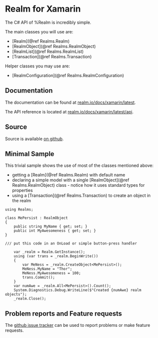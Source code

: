 Realm for Xamarin
=================

The C# API of %Realm is incredibly simple.

The main classes you will use are:

- [Realm](@ref Realms.Realm)
- [RealmObject](@ref Realms.RealmObject)
- [RealmList](@ref Realms.RealmList)
- [Transaction](@ref Realms.Transaction)

Helper classes you may use are:

- [RealmConfiguration](@ref Realms.RealmConfiguration)


Documentation
-------------
The documentation can be found at [realm.io/docs/xamarin/latest](https://realm.io/docs/xamarin/latest/).

The API reference is located at [realm.io/docs/xamarin/latest/api](https://realm.io/docs/xamarin/latest/api/).


Source
------
Source is available [on github](https://github.com/realm/realm-dotnet).


Minimal Sample
--------------

This trivial sample shows the use of most of the classes mentioned above:

- getting a [Realm](@ref Realms.Realm) with default name
- declaring a simple model with a single [RealmObject](@ref Realms.RealmObject) class - notice how it uses standard types for properties
- using a [Transaction](@ref Realms.Transaction) to create an object in the realm

```
using Realms;

class MePersist : RealmObject
{
    public string MyName { get; set; }
    public int MyAwesomeness { get; set; }
}

/// put this code in an OnLoad or simple button-press handler

    var _realm = Realm.GetInstance();
    using (var trans = _realm.BeginWrite())
    {
        var MeNess = _realm.CreateObject<MePersist>();
        MeNess.MyName = "Thor";
        MeNess.MyAwesomeness = 100;
        trans.Commit();
    }
    var numAwe = _realm.All<MePersist>().Count();
    System.Diagnostics.Debug.WriteLine($"Created {numAwe} realm objects");
    _realm.Close();
```


Problem reports and Feature requests
------
The [github issue tracker](https://github.com/realm/realm-dotnet/issues) can be used to report problems or make feature requests.
